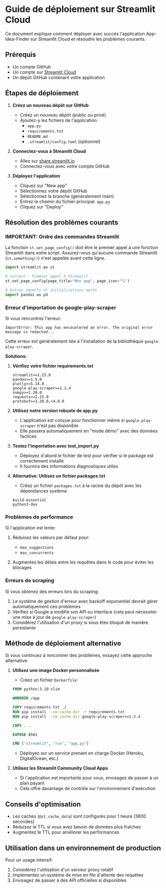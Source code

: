 # Guide de déploiement sur Streamlit Cloud

Ce document explique comment déployer avec succès l'application App-Idea-Finder sur Streamlit Cloud et résoudre les problèmes courants.

## Prérequis

- Un compte GitHub
- Un compte sur [Streamlit Cloud](https://streamlit.io/cloud)
- Un dépôt GitHub contenant votre application

## Étapes de déploiement

1. **Créez un nouveau dépôt sur GitHub**
   - Créez un nouveau dépôt (public ou privé)
   - Ajoutez-y les fichiers de l'application:
     - `app.py`
     - `requirements.txt`
     - `README.md`
     - `.streamlit/config.toml` (optionnel)

2. **Connectez-vous à Streamlit Cloud**
   - Allez sur [share.streamlit.io](https://share.streamlit.io/)
   - Connectez-vous avec votre compte GitHub

3. **Déployez l'application**
   - Cliquez sur "New app"
   - Sélectionnez votre dépôt GitHub
   - Sélectionnez la branche (généralement main)
   - Entrez le chemin du fichier principal: `app.py`
   - Cliquez sur "Deploy"

## Résolution des problèmes courants

### IMPORTANT: Ordre des commandes Streamlit

La fonction `st.set_page_config()` doit être le premier appel à une fonction Streamlit dans votre script. Assurez-vous qu'aucune commande Streamlit (`st.something()`) n'est appelée avant cette ligne.

```python
import streamlit as st

# Correct - Premier appel à Streamlit
st.set_page_config(page_title="Mon app", page_icon="🔍")

# Autres imports et initialisations après
import pandas as pd
```

### Erreur d'importation de google-play-scraper

Si vous rencontrez l'erreur:
```
ImportError: This app has encountered an error. The original error message is redacted...
```

Cette erreur est généralement liée à l'installation de la bibliothèque `google-play-scraper`. 

**Solutions:**

1. **Vérifiez votre fichier requirements.txt**
   ```
   streamlit>=1.25.0
   pandas>=1.5.0
   plotly>=5.14.0
   google-play-scraper==1.2.4
   numpy>=1.20.0
   requests>=2.25.0
   protobuf>=3.20.0,<4.0.0
   ```

2. **Utilisez notre version robuste de app.py**
   - L'application est conçue pour fonctionner même si `google-play-scraper` n'est pas disponible
   - Elle passera automatiquement en "mode démo" avec des données factices

3. **Testez l'importation avec test_import.py**
   - Déployez d'abord le fichier de test pour vérifier si le package est correctement installé
   - Il fournira des informations diagnostiques utiles

4. **Alternative: Utilisez un fichier packages.txt**
   - Créez un fichier `packages.txt` à la racine du dépôt avec les dépendances système
   ```
   build-essential
   python3-dev
   ```

### Problèmes de performance

Si l'application est lente:

1. Réduisez les valeurs par défaut pour:
   - `max_suggestions`
   - `max_concurrents`

2. Augmentez les délais entre les requêtes dans le code pour éviter les blocages

### Erreurs de scraping

Si vous obtenez des erreurs lors du scraping:

1. Le système de gestion d'erreur avec backoff exponentiel devrait gérer automatiquement ces problèmes
2. Vérifiez si Google a modifié son API ou interface (cela peut nécessiter une mise à jour de `google-play-scraper`)
3. Considérez l'utilisation d'un proxy si vous êtes bloqué de manière persistante

## Méthode de déploiement alternative

Si vous continuez à rencontrer des problèmes, essayez cette approche alternative:

1. **Utilisez une image Docker personnalisée**
   - Créez un fichier `Dockerfile`:
   ```dockerfile
   FROM python:3.10-slim
   
   WORKDIR /app
   
   COPY requirements.txt ./
   RUN pip install --no-cache-dir -r requirements.txt
   RUN pip install --no-cache-dir google-play-scraper==1.2.4
   
   COPY . .
   
   EXPOSE 8501
   
   CMD ["streamlit", "run", "app.py"]
   ```
   - Déployez sur un service prenant en charge Docker (Heroku, DigitalOcean, etc.)

2. **Utilisez les Streamlit Community Cloud Apps**
   - Si l'application est importante pour vous, envisagez de passer à un plan payant
   - Cela offre davantage de contrôle sur l'environnement d'exécution

## Conseils d'optimisation

- Les caches (`@st.cache_data`) sont configurés pour 1 heure (3600 secondes)
- Réduisez le TTL si vous avez besoin de données plus fraîches
- Augmentez le TTL pour améliorer les performances

## Utilisation dans un environnement de production

Pour un usage intensif:

1. Considérez l'utilisation d'un serveur proxy rotatif
2. Implémentez un système de mise en file d'attente des requêtes
3. Envisagez de passer à des API officielles si disponibles
